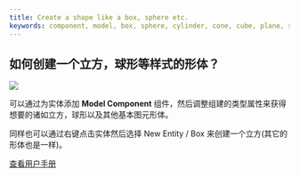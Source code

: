 ```yaml
---
title: Create a shape like a box, sphere etc.
keywords: component, model, box, sphere, cylinder, cone, cube, plane, shape, primitive
---
```


## 如何创建一个立方，球形等样式的形体？

<img src="https://playcanvas.com/static-assets/instructions/new_box.gif"/>

可以通过为实体添加 **Model Component** 组件，然后调整组建的类型属性来获得想要的诸如立方，球形以及其他基本图元形体。

同样也可以通过右键点击实体然后选择 New Entity / Box 来创建一个立方(其它的形体也是一样)。

<a class="docs" href="http://developer.playcanvas.com/en/user-manual/packs/components/model/" target="_blank">查看用户手册</a>

